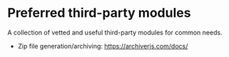 # Preferred third-party modules

A collection of vetted and useful third-party modules for common needs.

- Zip file generation/archiving: https://archiverjs.com/docs/

